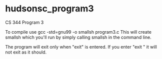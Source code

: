 # hudsonsc_program3
CS 344 Program 3

To  compile use gcc -std=gnu99 -o smallsh program3.c 
This will create smallsh which you'll run by simply calling smallsh in the command line. 

The program will exit only when "exit" is entered. If you enter "exit " it will not exit as it should. 